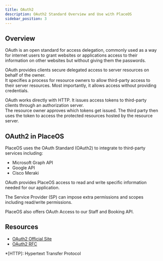 ```yaml
---
title: OAuth2
description: OAuth2 Standard Overview and Use with PlaceOS
sidebar_position: 3
---
```


## Overview

OAuth is an open standard for access delegation, commonly used as a way for internet users to grant websites or applications access to their information on other websites but without giving them the passwords.

OAuth provides clients secure delegated access to server resources on behalf of the owner.  
It specifies a process for resource owners to allow third-party access to their server resources.
Most importantly, it allows access without providing credentials.  

OAuth works directly with HTTP.
It issues access tokens to third-party clients through an authorization server.  
The resource owner approves which tokens get issued.
The third party then uses the token to access the protected resources hosted by the resource server.


## OAuth2 in PlaceOS

PlaceOS uses the OAuth Standard (OAuth2) to integrate to third-party services including:
- Microsoft Graph API
- Google API
- Cisco Meraki

OAuth provides PlaceOS access to read and write specific information needed for our application.

The Service Provider (SP) can impose extra permissions and scopes including read/write permissions.  

PlaceOS also offers OAuth Access to our Staff and Booking API.  

## Resources

- [OAuth2 Official Site](https://oauth.net/2/)
- [OAuth2 RFC](https://datatracker.ietf.org/doc/html/rfc6749)

*[HTTP]: Hypertext Transfer Protocol
